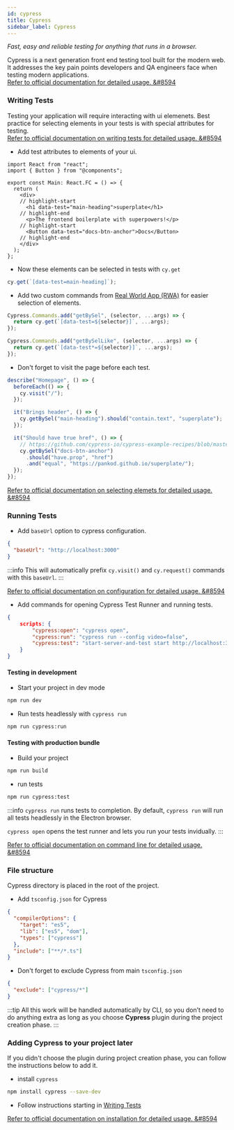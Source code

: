 ```yaml
---
id: cypress
title: Cypress
sidebar_label: Cypress
---
```


*Fast, easy and reliable testing for anything that runs in a browser.*

Cypress is a next generation front end testing tool built for the modern web. It addresses the key pain points developers and QA engineers face when testing modern applications.  
[Refer to official documentation for detailed usage. &#8594](https://docs.cypress.io/guides/overview/why-cypress.html#In-a-nutshell)

### Writing Tests

Testing your application will require interacting with ui elemenets. Best practice for selecting elements in your tests is with special attributes for testing.  
[Refer to official documentation on writing tests for detailed usage. &#8594](https://docs.cypress.io/guides/getting-started/writing-your-first-test.html)

- Add test attributes to elements of your ui.

```tsx title="src/components/main/index.tsx"
import React from "react";
import { Button } from "@components";

export const Main: React.FC = () => {
  return (
    <div>
    // highlight-start
      <h1 data-test="main-heading">superplate</h1>
    // highlight-end
      <p>The frontend boilerplate with superpowers!</p>
    // highlight-start
      <Button data-test="docs-btn-anchor">Docs</Button>
    // highlight-end
    </div>
  );
};
```

- Now these elements can be selected in tests with `cy.get`

```ts
cy.get(`[data-test=main-heading]`);
```

- Add two custom commands from [Real World App (RWA)](https://github.com/cypress-io/cypress-realworld-app/blob/develop/cypress/support/commands.ts#L28) for easier selection of elements.

```ts title="cypress/support/commands.ts"
Cypress.Commands.add("getBySel", (selector, ...args) => {
  return cy.get(`[data-test=${selector}]`, ...args);
});

Cypress.Commands.add("getBySelLike", (selector, ...args) => {
  return cy.get(`[data-test*=${selector}]`, ...args);
});
```

- Don't forget to visit the page before each test.

```ts title="cypress/integration/home.spec.ts"
describe("Homepage", () => {
  beforeEach(() => {
    cy.visit("/");
  });

  it("Brings header", () => {
    cy.getBySel("main-heading").should("contain.text", "superplate");
  });

  it("Should have true href", () => {
    // https://github.com/cypress-io/cypress-example-recipes/blob/master/examples/testing-dom__tab-handling-links/cypress/integration/tab_handling_anchor_links_spec.js
    cy.getBySel("docs-btn-anchor")
      .should("have.prop", "href")
      .and("equal", "https://pankod.github.io/superplate/");
  });
});
```

[Refer to official documentation on selecting elemets for detailed usage. &#8594](https://docs.cypress.io/guides/references/best-practices.html#Selecting-Elements)


### Running Tests

- Add `baseUrl` option to cypress configuration.

```json title="cypress.json"
{
  "baseUrl": "http://localhost:3000"
}
```

:::info
 This will automatically prefix `cy.visit()` and `cy.request()` commands with this `baseUrl`.
:::

[Refer to official documentation on configuration for detailed usage. &#8594](https://docs.cypress.io/guides/references/configuration.html)

- Add commands for opening Cypress Test Runner and running tests.

```json title="package.json"
{
    scripts: {
        "cypress:open": "cypress open",
        "cypress:run": "cypress run --config video=false",
        "cypress:test": "start-server-and-test start http://localhost:3000 cypress:run"
    }
}
```

#### Testing in development

- Start your project in dev mode

```bash
npm run dev
```

- Run tests headlessly with `cypress run`

```bash
npm run cypress:run
```

#### Testing with production bundle

- Build your project

```bash
npm run build
```

- run tests

```bash
npm run cypress:test
```

:::info
`cypress run` runs tests to completion. By default, `cypress run` will run all tests headlessly in the Electron browser.

`cypress open` opens the test runner and lets you run your tests invidually.
:::

[Refer to official documentation on command line for detailed usage. &#8594](https://docs.cypress.io/guides/guides/command-line.html)

### File structure

Cypress directory is placed in the root of the project.

- Add `tsconfig.json` for Cypress

```json title="cypress/tsconfig.json"
{
  "compilerOptions": {
    "target": "es5",
    "lib": ["es5", "dom"],
    "types": ["cypress"]
  },
  "include": ["**/*.ts"]
}
```

- Don't forget to exclude Cypress from main `tsconfig.json`

```json title="tsconfig.json"
{
  "exclude": ["cypress/*"]
}
```

:::tip
All this work will be handled automatically by CLI, so you don’t need to do anything extra as long as you choose **Cypress** plugin during the project creation phase.
:::

### Adding Cypress to your project later

If you didn't choose the plugin during project creation phase, you can follow the instructions below to add it.

- install `cypress`

```bash
npm install cypress --save-dev
```


- Follow instructions starting in [Writing Tests](#writing-tests)

[Refer to official documentation on installation for detailed usage. &#8594](https://docs.cypress.io/guides/getting-started/installing-cypress.html)
